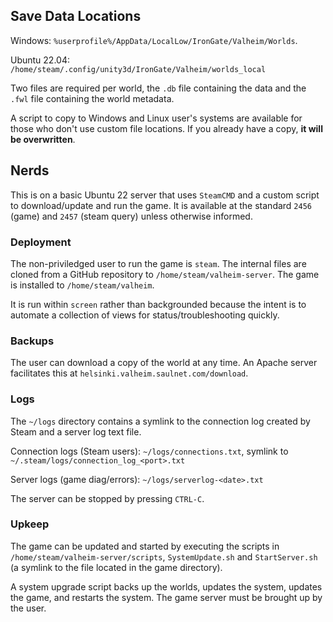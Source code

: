 ## Save Data Locations

Windows: `%userprofile%/AppData/LocalLow/IronGate/Valheim/Worlds`.

Ubuntu 22.04: `/home/steam/.config/unity3d/IronGate/Valheim/worlds_local`

Two files are required per world, the `.db` file containing the data and the `.fwl` file containing the world metadata.

A script to copy to Windows and Linux user's systems are available for those who don't use custom file locations. If you already have a copy, **it will be overwritten**.

## Nerds

This is on a basic Ubuntu 22 server that uses `SteamCMD` and a custom script to download/update and run the game. It is available at the standard `2456` (game) and `2457` (steam query) unless otherwise informed.

### Deployment

The non-priviledged user to run the game is `steam`. The internal files are cloned from a GitHub repository to `/home/steam/valheim-server`. The game is installed to `/home/steam/valheim`.

It is run within `screen` rather than backgrounded because the intent is to automate a collection of views for status/troubleshooting quickly.

### Backups

The user can download a copy of the world at any time. An Apache server facilitates this at `helsinki.valheim.saulnet.com/download`. 

### Logs

The `~/logs` directory contains a symlink to the connection log created by Steam and a server log text file.

Connection logs (Steam users): `~/logs/connections.txt`, symlink to `~/.steam/logs/connection_log_<port>.txt`

Server logs (game diag/errors): `~/logs/serverlog-<date>.txt`

The server can be stopped by pressing `CTRL-C`.

### Upkeep

The game can be updated and started by executing the scripts in `/home/steam/valheim-server/scripts`, `SystemUpdate.sh` and `StartServer.sh` (a symlink to the file located in the game directory).

A system upgrade script backs up the worlds, updates the system, updates the game, and restarts the system. The game server must be brought up by the user.